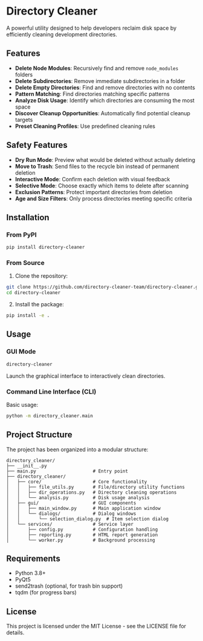 # Directory Cleaner

A powerful utility designed to help developers reclaim disk space by efficiently cleaning development directories.

## Features

- **Delete Node Modules**: Recursively find and remove `node_modules` folders
- **Delete Subdirectories**: Remove immediate subdirectories in a folder
- **Delete Empty Directories**: Find and remove directories with no contents
- **Pattern Matching**: Find directories matching specific patterns
- **Analyze Disk Usage**: Identify which directories are consuming the most space
- **Discover Cleanup Opportunities**: Automatically find potential cleanup targets
- **Preset Cleaning Profiles**: Use predefined cleaning rules

## Safety Features

- **Dry Run Mode**: Preview what would be deleted without actually deleting
- **Move to Trash**: Send files to the recycle bin instead of permanent deletion
- **Interactive Mode**: Confirm each deletion with visual feedback
- **Selective Mode**: Choose exactly which items to delete after scanning
- **Exclusion Patterns**: Protect important directories from deletion
- **Age and Size Filters**: Only process directories meeting specific criteria

## Installation

### From PyPI

```bash
pip install directory-cleaner
```

### From Source

1. Clone the repository:
```bash
git clone https://github.com/directory-cleaner-team/directory-cleaner.git
cd directory-cleaner
```

2. Install the package:
```bash
pip install -e .
```

## Usage

### GUI Mode

```bash
directory-cleaner
```

Launch the graphical interface to interactively clean directories.

### Command Line Interface (CLI)

Basic usage:

```bash
python -m directory_cleaner.main
```

## Project Structure

The project has been organized into a modular structure:

```
directory_cleaner/
├── __init__.py
├── main.py                     # Entry point
├── directory_cleaner/
│   ├── core/                   # Core functionality
│   │   ├── file_utils.py       # File/directory utility functions
│   │   ├── dir_operations.py   # Directory cleaning operations
│   │   └── analysis.py         # Disk usage analysis
│   ├── gui/                    # GUI components
│   │   ├── main_window.py      # Main application window
│   │   └── dialogs/            # Dialog windows
│   │       └── selection_dialog.py  # Item selection dialog
│   └── services/               # Service layer
│       ├── config.py           # Configuration handling
│       ├── reporting.py        # HTML report generation
│       └── worker.py           # Background processing
```

## Requirements

- Python 3.8+
- PyQt5
- send2trash (optional, for trash bin support)
- tqdm (for progress bars)

## License

This project is licensed under the MIT License - see the LICENSE file for details.